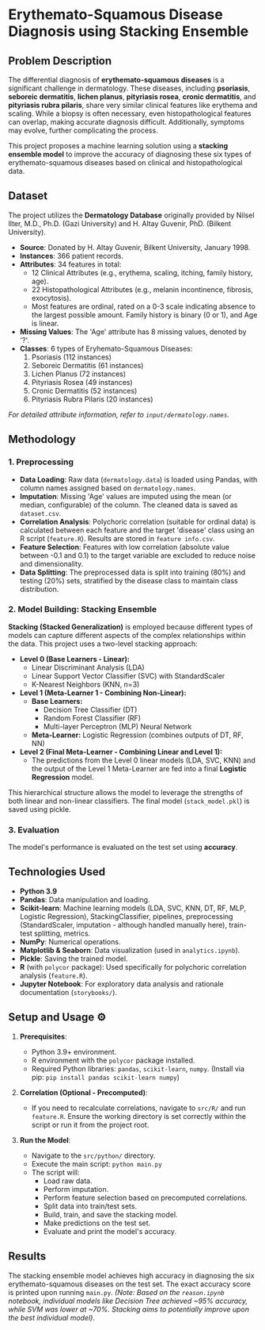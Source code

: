 # Erythemato-Squamous Disease Diagnosis using Stacking Ensemble

## Problem Description

The differential diagnosis of **erythemato-squamous diseases** is a significant challenge in dermatology. These diseases, including **psoriasis**, **seboreic dermatitis**, **lichen planus**, **pityriasis rosea**, **cronic dermatitis**, and **pityriasis rubra pilaris**, share very similar clinical features like erythema and scaling. While a biopsy is often necessary, even histopathological features can overlap, making accurate diagnosis difficult. Additionally, symptoms may evolve, further complicating the process.

This project proposes a machine learning solution using a **stacking ensemble model** to improve the accuracy of diagnosing these six types of erythemato-squamous diseases based on clinical and histopathological data.

## Dataset

The project utilizes the **Dermatology Database** originally provided by Nilsel Ilter, M.D., Ph.D. (Gazi University) and H. Altay Guvenir, PhD. (Bilkent University).

* **Source**: Donated by H. Altay Guvenir, Bilkent University, January 1998.
* **Instances**: 366 patient records.
* **Attributes**: 34 features in total:
    * 12 Clinical Attributes (e.g., erythema, scaling, itching, family history, age).
    * 22 Histopathological Attributes (e.g., melanin incontinence, fibrosis, exocytosis).
    * Most features are ordinal, rated on a 0-3 scale indicating absence to the largest possible amount. Family history is binary (0 or 1), and Age is linear.
* **Missing Values**: The 'Age' attribute has 8 missing values, denoted by '?'.
* **Classes**: 6 types of Eryhemato-Squamous Diseases:
    1.  Psoriasis (112 instances)
    2.  Seboreic Dermatitis (61 instances)
    3.  Lichen Planus (72 instances)
    4.  Pityriasis Rosea (49 instances)
    5.  Cronic Dermatitis (52 instances)
    6.  Pityriasis Rubra Pilaris (20 instances)

_For detailed attribute information, refer to `input/dermatology.names`._

## Methodology

### 1. Preprocessing

* **Data Loading**: Raw data (`dermatology.data`) is loaded using Pandas, with column names assigned based on `dermatology.names`.
* **Imputation**: Missing 'Age' values are imputed using the mean (or median, configurable) of the column. The cleaned data is saved as `dataset.csv`.
* **Correlation Analysis**: Polychoric correlation (suitable for ordinal data) is calculated between each feature and the target 'disease' class using an R script (`feature.R`). Results are stored in `feature info.csv`.
* **Feature Selection**: Features with low correlation (absolute value between -0.1 and 0.1) to the target variable are excluded to reduce noise and dimensionality.
* **Data Splitting**: The preprocessed data is split into training (80%) and testing (20%) sets, stratified by the disease class to maintain class distribution.

### 2. Model Building: Stacking Ensemble

**Stacking (Stacked Generalization)** is employed because different types of models can capture different aspects of the complex relationships within the data. This project uses a two-level stacking approach:

* **Level 0 (Base Learners - Linear):**
    * Linear Discriminant Analysis (LDA)
    * Linear Support Vector Classifier (SVC) with StandardScaler
    * K-Nearest Neighbors (KNN, n=3)
* **Level 1 (Meta-Learner 1 - Combining Non-Linear):**
    * **Base Learners:**
        * Decision Tree Classifier (DT)
        * Random Forest Classifier (RF)
        * Multi-layer Perceptron (MLP) Neural Network
    * **Meta-Learner:** Logistic Regression (combines outputs of DT, RF, NN)
* **Level 2 (Final Meta-Learner - Combining Linear and Level 1):**
    * The predictions from the Level 0 linear models (LDA, SVC, KNN) and the output of the Level 1 Meta-Learner are fed into a final **Logistic Regression** model.

This hierarchical structure allows the model to leverage the strengths of both linear and non-linear classifiers. The final model (`stack_model.pkl`) is saved using pickle.

### 3. Evaluation

The model's performance is evaluated on the test set using **accuracy**.

## Technologies Used

* **Python 3.9**
* **Pandas**: Data manipulation and loading.
* **Scikit-learn**: Machine learning models (LDA, SVC, KNN, DT, RF, MLP, Logistic Regression), StackingClassifier, pipelines, preprocessing (StandardScaler, imputation - although handled manually here), train-test splitting, metrics.
* **NumPy**: Numerical operations.
* **Matplotlib & Seaborn**: Data visualization (used in `analytics.ipynb`).
* **Pickle**: Saving the trained model.
* **R** (with `polycor` package): Used specifically for polychoric correlation analysis (`feature.R`).
* **Jupyter Notebook**: For exploratory data analysis and rationale documentation (`storybooks/`).

## Setup and Usage ⚙️

1.  **Prerequisites**:
    * Python 3.9+ environment.
    * R environment with the `polycor` package installed.
    * Required Python libraries: `pandas`, `scikit-learn`, `numpy`. (Install via pip: `pip install pandas scikit-learn numpy`)

2.  **Correlation (Optional - Precomputed)**:
    * If you need to recalculate correlations, navigate to `src/R/` and run `feature.R`. Ensure the working directory is set correctly within the script or run it from the project root.

3.  **Run the Model**:
    * Navigate to the `src/python/` directory.
    * Execute the main script: `python main.py`
    * The script will:
        * Load raw data.
        * Perform imputation.
        * Perform feature selection based on precomputed correlations.
        * Split data into train/test sets.
        * Build, train, and save the stacking model.
        * Make predictions on the test set.
        * Evaluate and print the model's accuracy.

## Results

The stacking ensemble model achieves high accuracy in diagnosing the six erythemato-squamous diseases on the test set. The exact accuracy score is printed upon running `main.py`. _(Note: Based on the `reason.ipynb` notebook, individual models like Decision Tree achieved ~95% accuracy, while SVM was lower at ~70%. Stacking aims to potentially improve upon the best individual model)_.

